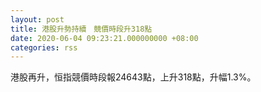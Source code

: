 ```yaml
---
layout: post
title: 港股升勢持續　競價時段升318點
date: 2020-06-04 09:23:21.000000000 +08:00
categories: rss
---
```


港股再升，恒指競價時段報24643點，上升318點，升幅1.3%。
